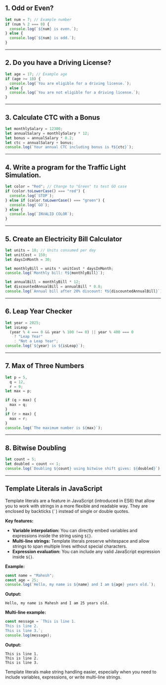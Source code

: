 ## 1. Odd or Even?

```js
let num = 7; // Example number
if (num % 2 === 0) {
  console.log(`${num} is even.`);
} else {
  console.log(`${num} is odd.`);
}
```

---

## 2. Do you have a Driving License?

```js
let age = 17; // Example age
if (age >= 18) {
  console.log(`You are eligible for a driving license.`);
} else {
  console.log(`You are not eligible for a driving license.`);
}
```

---

## 3. Calculate CTC with a Bonus

```js
let monthlySalary = 12300;
let annualSalary = monthlySalary * 12;
let bonus = annualSalary * 0.2;
let ctc = annualSalary + bonus;
console.log(`Your annual CTC including bonus is ₹${ctc}`);
```

---

## 4. Write a program for the Traffic Light Simulation.

```js
let color = "Red"; // Change to "Green" to test GO case
if (color.toLowerCase() === "red") {
  console.log(`STOP`);
} else if (color.toLowerCase() === "green") {
  console.log(`GO`);
} else {
  console.log(`INVALID COLOR`);
}
```

---

## 5. Create an Electricity Bill Calculator

```js
let units = 10; // Units consumed per day
let unitCost = 150;
let daysInMonth = 30;

let monthlyBill = units * unitCost * daysInMonth;
console.log(`Monthly bill: ₹${monthlyBill}`);

let annualBill = monthlyBill * 12;
let discountedAnnualBill = annualBill * 0.8;
console.log(`Annual bill after 20% discount: ₹${discountedAnnualBill}`);
```

---

## 6. Leap Year Checker

```js
let year = 2025;
let isLeap =
  (year % 4 === 0 && year % 100 !== 0) || year % 400 === 0
    ? "Leap Year"
    : "Not a Leap Year";
console.log(`${year} is ${isLeap}`);
```

---

## 7. Max of Three Numbers

```js
let p = 5,
  q = 12,
  r = 9;
let max = p;

if (q > max) {
  max = q;
}
if (r > max) {
  max = r;
}
console.log(`The maximum number is ${max}`);
```

---

## 8. Bitwise Doubling

```js
let count = 5;
let doubled = count << 1;
console.log(`Doubling ${count} using bitwise shift gives: ${doubled}`);
```

---

## Template Literals in JavaScript

Template literals are a feature in JavaScript (introduced in ES6) that allow you to work with strings in a more flexible and readable way. They are enclosed by backticks (`` ` ``) instead of single or double quotes.

**Key features:**

- **Variable interpolation:** You can directly embed variables and expressions inside the string using `${}`.
- **Multi-line strings:** Template literals preserve whitespace and allow strings to span multiple lines without special characters.
- **Expression evaluation:** You can include any valid JavaScript expression inside `${}`.

**Example:**

```js
const name = "Mahesh";
const age = 25;
console.log(`Hello, my name is ${name} and I am ${age} years old.`);
```

**Output:**

```
Hello, my name is Mahesh and I am 25 years old.
```

**Multi-line example:**

```js
const message = `This is line 1.
This is line 2.
This is line 3.`;
console.log(message);
```

**Output:**

```
This is line 1.
This is line 2.
This is line 3.
```

Template literals make string handling easier, especially when you need to include variables, expressions, or write multi-line strings.
